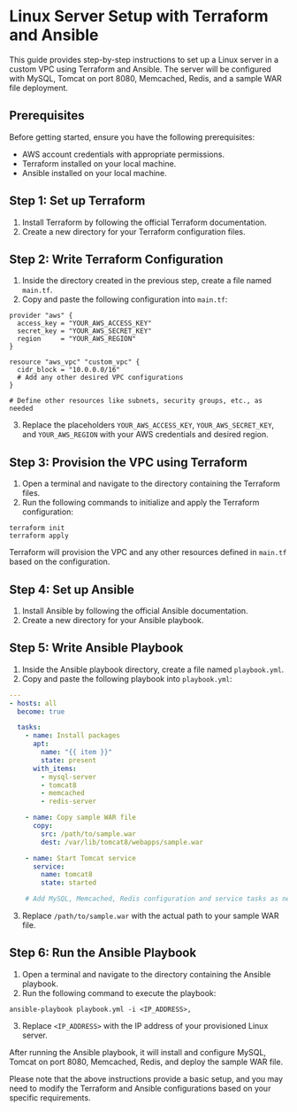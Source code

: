 # Linux Server Setup with Terraform and Ansible

This guide provides step-by-step instructions to set up a Linux server in a custom VPC using Terraform and Ansible. The server will be configured with MySQL, Tomcat on port 8080, Memcached, Redis, and a sample WAR file deployment.

## Prerequisites

Before getting started, ensure you have the following prerequisites:

- AWS account credentials with appropriate permissions.
- Terraform installed on your local machine.
- Ansible installed on your local machine.

## Step 1: Set up Terraform

1. Install Terraform by following the official Terraform documentation.
2. Create a new directory for your Terraform configuration files.

## Step 2: Write Terraform Configuration

1. Inside the directory created in the previous step, create a file named `main.tf`.
2. Copy and paste the following configuration into `main.tf`:

```hcl
provider "aws" {
  access_key = "YOUR_AWS_ACCESS_KEY"
  secret_key = "YOUR_AWS_SECRET_KEY"
  region     = "YOUR_AWS_REGION"
}

resource "aws_vpc" "custom_vpc" {
  cidr_block = "10.0.0.0/16"
  # Add any other desired VPC configurations
}

# Define other resources like subnets, security groups, etc., as needed

```

3. Replace the placeholders `YOUR_AWS_ACCESS_KEY`, `YOUR_AWS_SECRET_KEY`, and `YOUR_AWS_REGION` with your AWS credentials and desired region.

## Step 3: Provision the VPC using Terraform

1. Open a terminal and navigate to the directory containing the Terraform files.
2. Run the following commands to initialize and apply the Terraform configuration:

```shell
terraform init
terraform apply
```

Terraform will provision the VPC and any other resources defined in `main.tf` based on the configuration.

## Step 4: Set up Ansible

1. Install Ansible by following the official Ansible documentation.
2. Create a new directory for your Ansible playbook.

## Step 5: Write Ansible Playbook

1. Inside the Ansible playbook directory, create a file named `playbook.yml`.
2. Copy and paste the following playbook into `playbook.yml`:

```yaml
---
- hosts: all
  become: true

  tasks:
    - name: Install packages
      apt:
        name: "{{ item }}"
        state: present
      with_items:
        - mysql-server
        - tomcat8
        - memcached
        - redis-server

    - name: Copy sample WAR file
      copy:
        src: /path/to/sample.war
        dest: /var/lib/tomcat8/webapps/sample.war

    - name: Start Tomcat service
      service:
        name: tomcat8
        state: started

    # Add MySQL, Memcached, Redis configuration and service tasks as needed

```

3. Replace `/path/to/sample.war` with the actual path to your sample WAR file.

## Step 6: Run the Ansible Playbook

1. Open a terminal and navigate to the directory containing the Ansible playbook.
2. Run the following command to execute the playbook:

```shell
ansible-playbook playbook.yml -i <IP_ADDRESS>,
```

3. Replace `<IP_ADDRESS>` with the IP address of your provisioned Linux server.



After running the Ansible playbook, it will install and configure MySQL, Tomcat on port 8080, Memcached, Redis, and deploy the sample WAR file.

Please note that the above instructions provide a basic setup, and you may need to modify the Terraform and Ansible configurations based on your specific requirements.